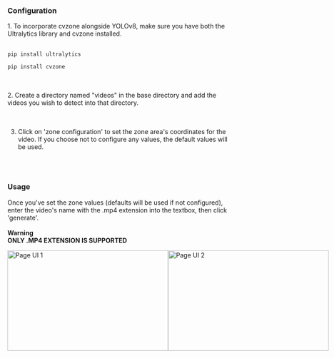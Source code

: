 <h3>Configuration</h3>
1. To incorporate cvzone alongside YOLOv8, make sure you have both the Ultralytics library and cvzone installed.<br>
<br>

```
pip install ultralytics
```
```
pip install cvzone
```


<br>
<br>
2. Create a directory named "videos" in the base directory and add the videos you wish to detect into that directory.


<br>
<br>
<br>

3. Click on 'zone configuration' to set the zone area's coordinates for the video. If you choose not to configure any values, the default values will be used.

<br>
<br>

<h3>Usage</h3>

Once you've set the zone values (defaults will be used if not configured), enter the video's name with the .mp4 extension into the textbox, then click 'generate'.<br><br>
**Warning** <br>
**ONLY .MP4 EXTENSION IS SUPPORTED**

<div style="display: flex;">
  <img src="https://i.imgur.com/js95pmy_d.jpg?maxwidth=520&shape=thumb&fidelity=high" alt="Page UI 1" width="360" height="225">
  <img src="https://i.imgur.com/aYwts8J_d.jpg?maxwidth=520&shape=thumb&fidelity=high" alt="Page UI 2" width="360" height="225">
</div>
